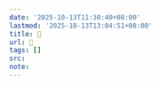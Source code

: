 ```yaml
---
date: '2025-10-13T11:30:40+08:00'
lastmod: '2025-10-13T13:04:51+08:00'
title: 󰦮
url: 󰦮
tags: []
src:
note:
---
```

